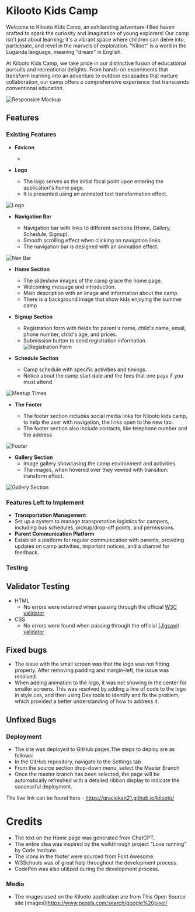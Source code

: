 # Kilooto Kids Camp

Welcome to Kilooto Kids Camp, an exhilarating adventure-filled haven crafted to spark the curiosity and imagination of young explorers! Our camp isn't just about learning; it's a vibrant space where children can delve into, participate, and revel in the marvels of exploration. "Kiloot" is a word in the Luganda language, meaning "dream" in English.

At Kilooto Kids Camp, we take pride in our distinctive fusion of educational pursuits and recreational delights. From hands-on experiments that transform learning into an adventure to outdoor escapades that nurture collaboration, our camp offers a comprehensive experience that transcends conventional education.

![Responsice Mockup]()

## Features

### Existing Features

- **Favicon**

  -

- **Logo**
  - The logo serves as the initial focal point upon entering the application's home page.
  - It is presented using an animated text transformation effect.

![Logo]()

- **Navigation Bar**

  - Navigation bar with links to different sections (Home, Gallery, Schedule, Signup).
  - Smooth scrolling effect when clicking on navigation links.
  - The navigation bar is designed with an animation effect.

![Nav Bar]()

- **Home Section**

  - The slideshow images of the camp grace the home page.
  - Welcoming message and introduction.
  - Main description with an image and information about the camp.
  - There is a background image that show kids enjoying the summer camp

- **Signup Section**

  - Registration form with fields for parent's name, child's name, email, phone number, child's age, and prices.
  - Submission button to send registration information.
    ![Registration Form]()

- **Schedule Section**
  - Camp schedule with specific activities and timings.
  - Notice about the camp start date and the fees that one pays if you must attend.

![Meetup Times]()

- **The Footer**

  - The footer section includes social media links for Kilooto kids camp, to help the user with navigation, the links open to the new tab.
  - The footer section also include contacts, like telephone number and the address

![Footer]()

- **Gallery Section**
  - Image gallery showcasing the camp environment and activities.
  - The images, when hovered over they vewied with transition: transform effect.

![Gallery Section]()

### Features Left to Implement

- **Transportation Management**
- Set up a system to manage transportation logistics for campers, including bus schedules, pickup/drop-off points, and permissions.
- **Parent Communication Platform**
- Establish a platform for regular communication with parents, providing updates on camp activities, important notices, and a channel for feedback.

### Testing

## Validator Testing

- HTML
  - No errors were returned when passing through the official [W3C validator]()
- CSS
  - No errors were found when passing through the official [(Jigsaw) validator]()

## Fixed bugs

- The issue with the small screen was that the logo was not fitting properly. After removing padding and margin-left, the issue was resolved.
- When adding animation to the logo, it was not showing in the center for smaller screens. This was resolved by adding a line of code to the logo in style.css, and then using Dev tools to identify and fix the problem, which provided a better understanding of how to address it.

## Unfixed Bugs

### Deployment

- The site was deployed to GitHub pages.The steps to deploy are as follows:
- In the GitHub repository, navigate to the Settings tab
- From the source section drop-down menu, select the Master Branch
- Once the master branch has been selected, the page will be automatically refreshed with a detailed ribbon display to indicate the successful deployment.

The live link can be found here - <https://graciekan21.github.io/kilooto/>

# Credits

- The text on the Home page was generated from ChatGPT.
- The entire idea was inspired by the walkthrough project "Love running" by Code Institute.
- The icons in the footer were sourced from Font Awesome.
- W3Schools was of great help throughout the development process.
- CodePen was also utilized during the development process.

### Media

- The images used on the Kilooto application are from This Open Source site [images](https://www.pexels.com/search/google%20pixel/
